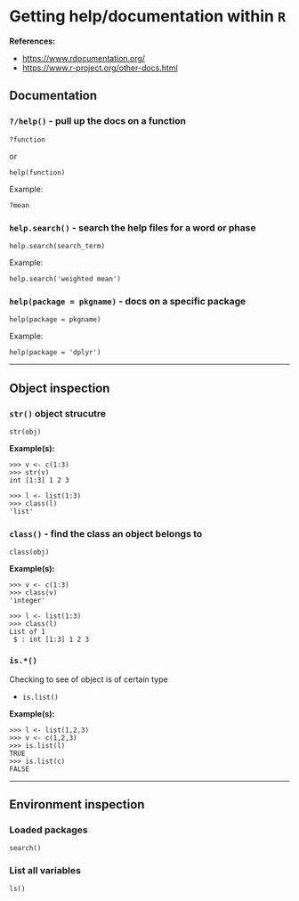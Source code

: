 # Getting help/documentation within `R`

**References:**
- https://www.rdocumentation.org/
- https://www.r-project.org/other-docs.html

## Documentation

### `?/help()` - pull up the docs on a function

~~~~
?function
~~~~

or

~~~~
help(function)
~~~~

Example:

~~~~
?mean
~~~~

### `help.search()` - search the help files for a word or phase

~~~~
help.search(search_term)
~~~~

Example:

~~~~
help.search('weighted mean')
~~~~

### `help(package = pkgname)` - docs on a specific package

~~~~
help(package = pkgname)
~~~~

Example:

~~~~
help(package = 'dplyr')
~~~~

---------------------------------------------------------------------------------------------


## Object inspection

### `str()` object strucutre

~~~~
str(obj)
~~~~

**Example(s):**

~~~~
>>> v <- c(1:3)
>>> str(v)
int [1:3] 1 2 3
~~~~


~~~~
>>> l <- list(1:3)
>>> class(l)
'list'
~~~~

### `class()` - find the class an object belongs to

~~~~
class(obj)
~~~~

**Example(s):**

~~~~
>>> v <- c(1:3)
>>> class(v)
'integer'
~~~~

~~~~
>>> l <- list(1:3)
>>> class(l)
List of 1
 $ : int [1:3] 1 2 3
~~~~



### `is.*()`

Checking to see of object is of certain type

- `is.list()`


**Example(s):**

~~~~
>>> l <- list(1,2,3)
>>> v <- c(1,2,3)
>>> is.list(l)
TRUE
>>> is.list(c)
FALSE
~~~~

---------------------------------------------------------------------------------------------

## Environment inspection

### Loaded packages

~~~~
search()
~~~~

### List all variables

~~~~
ls()
~~~~
